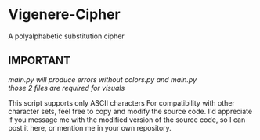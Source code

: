 # Vigenere-Cipher
A polyalphabetic substitution cipher 


## IMPORTANT
_main.py will produce errors without colors.py and main.py_  
_those 2 files are required for visuals_

This script supports only ASCII characters
For compatibility with other character sets, feel free to copy and modify the source code.
I'd appreciate if you message me with the modified version of the source code, so I can post it here, or mention me
in your own repository.
